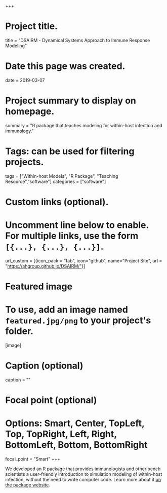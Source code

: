 +++
# Project title.
title = "DSAIRM - Dynamical Systems Approach to Immune Response Modeling"

# Date this page was created.
date = 2019-03-07

# Project summary to display on homepage.
summary = "R package that teaches modeling for within-host infection and immunology."

# Tags: can be used for filtering projects.
tags = ["Within-host Models", "R Package", "Teaching Resource","software"]
categories = ["software"]

# Custom links (optional).
#   Uncomment line below to enable. For multiple links, use the form `[{...}, {...}, {...}]`.
url_custom = [{icon_pack = "fab", icon="github", name="Project Site", url = "https://ahgroup.github.io/DSAIRM/"}]


# Featured image
# To use, add an image named `featured.jpg/png` to your project's folder. 
[image]
  # Caption (optional)
  caption = ""
  # Focal point (optional)
  # Options: Smart, Center, TopLeft, Top, TopRight, Left, Right, BottomLeft, Bottom, BottomRight
  focal_point = "Smart"
+++
  
We developed an R package that provides immunologists and other bench scientists a user-friendly introduction to simulation modeling of within-host infection, without the need to write computer code. Learn more about it [on the package website](https://ahgroup.github.io/DSAIRM/).

